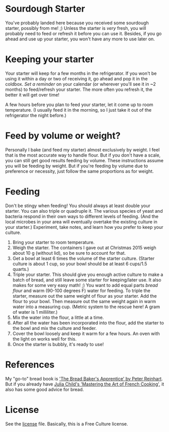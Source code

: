 # Sourdough Starter
You've probably landed here because you received some sourdough starter, possibly from me! ;)
Unless the starter is *very* fresh, you will probably need to feed or refresh it before you can use it.
Besides, if you go ahead and use up your starter, you won't have any more to use later on.

# Keeping your starter
Your starter will keep for a few months in the refrigerator.
If you won't be using it within a day or two of receiving it, go ahead and pop it in the coldbox.
*Set a reminder* on your calendar (or wherever you'll see it in ~2 months) to feed/refresh your starter.
The more often you refresh it, the better it will get over time!

A few hours before you plan to feed your starter, let it come up to room temperature.
(I usually feed it in the morning, so I just take it out of the refrigerator the night before.)

# Feed by volume or weight?
Personally I bake (and feed my starter) almost exclusively by weight.
I feel that is the most accurate way to handle flour.
But if you don't have a scale, you can still get good results feeding by volume.
These instructions assume you will be feeding by weight.
But if you're feeding by volume due to preference or necessity, just follow the same proportions as for weight.

# Feeding
Don't be stingy when feeding!
You should always at least double your starter.
You can also triple or quadruple it.
The various species of yeast and bacteria respond in their own ways to different levels of feeding.
(And the local microbes in your area will eventually overtake the existing culture in your starter.)
Experiment, take notes, and learn how you prefer to keep your culture.

1. Bring your starter to room temperature.
1. Weigh the starter. The containers I gave out at Christmas 2015 weigh about 10 g (without lid), so be sure to account for that.
1. Get a bowl at least 6 times the volume of the starter culture. (Starter culture is about 1 cup, so your bowl should be at least 6 cups/1.5 quarts.)
1. Triple your starter. This should give you enough active culture to make a batch of bread, and still leave some starter for keeping/later use. It also makes for some very easy math! ;) You want to add equal parts *bread flour* and warm (90-100 degrees F) water for feeding. To triple the starter, measure out the same weight of flour as your starter. Add the flour to your bowl. Then measure out the same weight again in warm water into a measuring cup. (Metric system to the rescue here! A gram of water is 1 milliliter.)
1. Mix the water into the flour, a little at a time.
1. After all the water has been incorporated into the flour, add the starter to the bowl and mix the culture and feeder.
1. Cover the bowl loosely and keep it warm for a few hours. An oven with the light on works well for this.
1. Once the starter is bubbly, it's ready to use!

# References
My "go-to" bread book is ['The Bread Baker's Apprentice' by Peter Reinhart](http://www.amazon.com/Bread-Bakers-Apprentice-Mastering-Extraordinary/dp/1580082688).
But if you already have [Julia Child's 'Mastering the Art of French Cooking'](http://www.amazon.com/Mastering-Art-French-Cooking-Set/dp/0307593525), it also has some good advice for bread.

# License
See the [license](http://jimvanderveen.github.io/sourdough_starter/LICENSE.md) file.
Basically, this is a Free Culture license.
